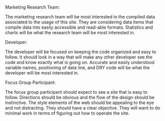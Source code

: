 Marketing Research Team:

The marketing research team will be most interested in the compiled data associated
to the usage of this site. They are considering data items that compile data into
easily accessible and read-able formats. Statistics and charts will be what the
research team will be most interested in.

Developer:

The developer will be focused on keeping the code organized and easy to follow. It
should look in a way that will make any other developer see the code and know
exactly what is going on. Accurate and easily understood variable names, positioning
of data line, and DRY code will be what the developer will be most interested in.


Focus Group Participant:

The focus group participant should expect to see a site that is easy to follow.
Directions should be obvious and the flow of the design should be instinctive.
The style elements of the web should be appealing to the eye and not distracting.
They should have a clear objective. They will want to do minimal work in terms of
figuring out how to operate the site.
